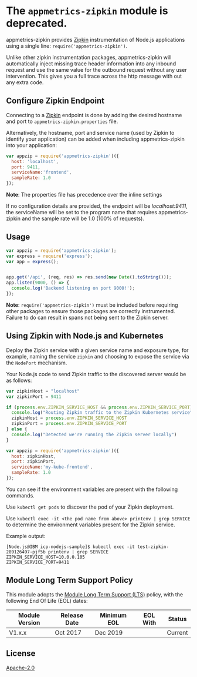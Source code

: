 # The `appmetrics-zipkin` module is deprecated.

appmetrics-zipkin provides [Zipkin](https://github.com/openzipkin/zipkin) instrumentation of Node.js applications using a single line: `require('appmetrics-zipkin')`. 

Unlike other zipkin instrumentation packages, appmetrics-zipkin will automatically inject missing trace header information into any inbound request and use the same value for the outbound request without any user intervention. This gives you a full trace across the http message with out any extra code.

## Configure Zipkin Endpoint
Connecting to a [Zipkin](https://github.com/openzipkin/zipkin) endpoint is done by adding the desired hostname and port to `appmetrics-zipkin.properties` file.

Alternatively, the hostname, port and service name (used by Zipkin to identify your application) can be added when including appmetrics-zipkin into your application:

```js
var appzip = require('appmetrics-zipkin')({
  host: 'localhost',
  port: 9411,
  serviceName:'frontend',
  sampleRate: 1.0
});
```

**Note**: The properties file has precedence over the inline settings

If no configuration details are provided, the endpoint will be _localhost:9411_, the serviceName will be set to the program name that requires appmetrics-zipkin and the sample rate will be 1.0 (100% of requests).


## Usage
```js
var appzip = require('appmetrics-zipkin');
var express = require('express');
var app = express();


app.get('/api', (req, res) => res.send(new Date().toString()));
app.listen(9000, () => {
  console.log('Backend listening on port 9000!');
});
```

**Note**: `require('appmetrics-zipkin')` must be included before requiring other packages to ensure those packages are correctly instrumented. Failure to do can result in spans not being sent to the Zipkin server.

## Using Zipkin with Node.js and Kubernetes
Deploy the Zipkin service with a given service name and exposure type, for example, naming the service `zipkin` and choosing to expose the service via the `NodePort` mechanism.

Your Node.js code to send Zipkin traffic to the discovered server would be as follows:

```js
var zipkinHost = "localhost"
var zipkinPort = 9411  

if (process.env.ZIPKIN_SERVICE_HOST && process.env.ZIPKIN_SERVICE_PORT) {
  console.log("Routing Zipkin traffic to the Zipkin Kubernetes service")
  zipkinHost = process.env.ZIPKIN_SERVICE_HOST
  zipkinPort = process.env.ZIPKIN_SERVICE_PORT
} else {
  console.log("Detected we're running the Zipkin server locally")
}

var appzip = require('appmetrics-zipkin')({
  host: zipkinHost,
  port: zipkinPort,
  serviceName:'my-kube-frontend',
  sampleRate: 1.0
});
```

You can see if the environment variables are present with the following commands.

Use `kubectl get pods` to discover the pod of your Zipkin deployment.

Use `kubectl exec -it <the pod name from above> printenv | grep SERVICE` to determine the environment variables present for the Zipkin service.

Example output:
```
[Node.js@IBM icp-nodejs-sample]$ kubectl exec -it test-zipkin-289126497-pjf5b printenv | grep SERVICE
ZIPKIN_SERVICE_HOST=10.0.0.105
ZIPKIN_SERVICE_PORT=9411
```

## Module Long Term Support Policy

This module adopts the [Module Long Term Support (LTS)](http://github.com/CloudNativeJS/ModuleLTS) policy, with the following End Of Life (EOL) dates:

| Module Version   | Release Date | Minimum EOL | EOL With     | Status  |
|------------------|--------------|-------------|--------------|---------|
| V1.x.x	         | Oct 2017     | Dec 2019    |              | Current |




## License

  [Apache-2.0](LICENSE)
